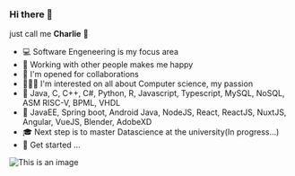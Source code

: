### Hi there 👋 
just call me **Charlie** 🦁

<!--
**legranddonfack/legranddonfack** is a ✨ _special_ ✨ repository because its `README.md` (this file) appears on your GitHub profile.

Here are some ideas to get you started:

- 🔭 I’m currently working on ...
- 🌱 I’m currently learning ...
- 👯 I’m looking to collaborate on ...
- 🤔 I’m looking for help with ...
- 💬 Ask me about ...
- 📫 How to reach me: ...
- 😄 Pronouns: ...
- ⚡ Fun fact: ...
-->
- 💻 Software Engeneering is my focus area
- 👯 Working with other people makes me happy
- 🤝 I'm opened for collaborations
- 👨🏾‍💻 I'm interested on all about Computer science, my passion
- 🎤 Java, C, C++, C#, Python, R, Javascript, Typescript, MySQL, NoSQL, ASM RISC-V, BPML, VHDL
- 🔧 JavaEE, Spring boot, Android Java, NodeJS, React, ReactJS, NuxtJS, Angular, VueJS, Blender, AdobeXD
- 🎓 Next step is to master Datascience at the university(In progress...)
- 🚀 Get started ...

![This is an image](https://github.githubassets.com/images/mona-whisper.gif)
